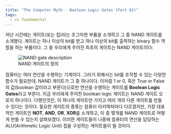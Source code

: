 ```yaml
---
title: "The Computer Myth - Boolean Logic Gates (Part 02)"
tags:
  - cs fundamental
---
```


저난 시간에는 게이트(또는 칩)라는 조그마한 부품을 소개하고 그 중 NAND 게이트를 소개했다. 게이트는 하나 이상의 bit를 받고 하나 이상의 bit를 출력하는 binary 함수 역할을 하는 부품이다. 그 중 우리에게 주어진 최초의 게이트는 NAND 게이트이다:

<figure>
  <img src="{{ site.url }}{{ site.baseurl }}/assets/images/computer-myth/01-2.jpg" alt="NAND gate description">
  <figcaption>NAND 게이트의 정의</figcaption>
</figure> 

컴퓨터는 여러 연산을 수행하는 기계이다. 그러기 위해서는 bit를 조작할 수 있는 다양한 함수가 필요한데, NAND 게이트가 그 중 하나이다. 이처럼 1 or 0, 혹은 True or False의 값(boolean 값이라고 부른다)으로만 연산을 수행하는 게이트를 **Boolean Logic Gates**라고 부른다. 지금 우리에게 주어진 boolean logic 게이트는 NAND 게이트 오로지 하나이다. 다행인것은, 이 하나의 게이트만 가지고 여러 개의 다른 게이트를 만들 수 있다는 것이다. 필요한 게이트의 종류는 컴퓨터 아키텍처마다 다르겠지만, 가장 대표적인 게이트인 **NOT**, **AND**, **OR**, **XOR**를 소개하고, 이 중 몇개를 NAND 게이트로 어떻게 만들 수 있는지 살펴보겠다. 이러한 게이트들이 나중에 컴퓨터의 연산을 담당하는 ALU(Arithmetic Logic Unit) 칩을 구성하는 게이트들이 될 것이다.


